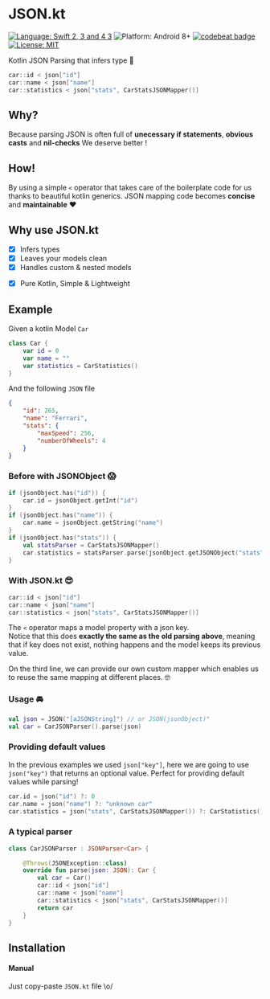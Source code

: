 # JSON.kt
[![Language: Swift 2, 3 and 4 3](https://img.shields.io/badge/language-kotlin-7963FE.svg?style=flat)](https://kotlinlang.org)
![Platform: Android 8+](https://img.shields.io/badge/platform-Android-68b846.svg?style=flat)
[![codebeat badge](https://codebeat.co/badges/4199536d-2158-42e5-a89a-33259d32b384)](https://codebeat.co/projects/github-com-yummypets-json-kt-master)
[![License: MIT](http://img.shields.io/badge/license-MIT-lightgrey.svg?style=flat)](https://github.com/Yummypets/JSON.kt/blob/master/LICENSE)

<!-- TODO ![Release version](https://img.shields.io/github/release/Yummypets/JSON.kt.svg) -->
Kotlin JSON Parsing that infers type 🚀


```kotlin
car::id < json["id"]
car::name < json["name"]
car::statistics < json["stats", CarStatsJSONMapper()]
```

## Why?
Because parsing JSON is often full of **unecessary if statements**, **obvious casts** and **nil-checks**
We deserve better !

## How!
By using a simple `<` operator that takes care of the boilerplate code for us thanks to beautiful kotlin generics.
JSON mapping code becomes **concise** and **maintainable** ❤️


## Why use JSON.kt
- [x] Infers types
- [x] Leaves your models clean
- [x] Handles custom & nested models
<!-- TODO support - [x] Dot and array syntax -->
- [x] Pure Kotlin, Simple & Lightweight

## Example

Given a kotlin Model `Car`
```kotlin
class Car {
    var id = 0
    var name = ""
    var statistics = CarStatistics()
}
```
And the following `JSON` file

```json
{
    "id": 265,
    "name": "Ferrari",
    "stats": {
        "maxSpeed": 256,
        "numberOfWheels": 4
    }
}
```

### Before with JSONObject 😱
```kotlin
if (jsonObject.has("id")) {
    car.id = jsonObject.getInt("id")
}
if (jsonObject.has("name")) {
    car.name = jsonObject.getString("name")
}
if (jsonObject.has("stats")) {
    val statsParser = CarStatsJSONMapper()
    car.statistics = statsParser.parse(jsonObject.getJSONObject("stats"))
}
```

### With JSON.kt 😎
```kotlin
car::id < json["id"]
car::name < json["name"]
car::statistics < json["stats", CarStatsJSONMapper()]
```
The `<` operator maps a model property with a json key.  
Notice that this does **exactly the same as the old parsing above**, meaning that if key does not exist, nothing happens and the model keeps its previous value.

On the third line, we can provide our own custom mapper which enables us to reuse the same mapping at different places. 🤓

### Usage 🚘
```kotlin
val json = JSON("[aJSONString]") // or JSON(jsonObject)"
val car = CarJSONParser().parse(json)
```

### Providing default values
In the previous examples we used `json["key"]`, here we are going to use `json("key")` that returns an optional value.
Perfect for providing default values while parsing!
```kotlin
car.id = json("id") ?: 0
car.name = json("name") ?: "unknown car"
car.statistics = json("stats", CarStatsJSONMapper()) ?: CarStatistics()
```

### A typical parser
```kotlin
class CarJSONParser : JSONParser<Car> {

    @Throws(JSONException::class)
    override fun parse(json: JSON): Car {
        val car = Car()
        car::id < json["id"]
        car::name < json["name"]
        car::statistics < json["stats", CarStatsJSONMapper()]
        return car
    }
}
```

## Installation
#### Manual
Just copy-paste `JSON.kt` file \o/
